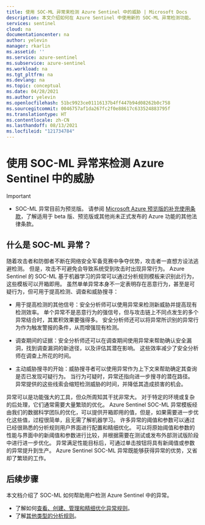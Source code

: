 ```yaml
---
title: 使用 SOC-ML 异常来检测 Azure Sentinel 中的威胁 | Microsoft Docs
description: 本文介绍如何在 Azure Sentinel 中使用新的 SOC-ML 异常检测功能。
services: sentinel
cloud: na
documentationcenter: na
author: yelevin
manager: rkarlin
ms.assetid: ''
ms.service: azure-sentinel
ms.subservice: azure-sentinel
ms.workload: na
ms.tgt_pltfrm: na
ms.devlang: na
ms.topic: conceptual
ms.date: 04/28/2021
ms.author: yelevin
ms.openlocfilehash: 51bc9923ce01116137b4ff447b94d08262b0c758
ms.sourcegitcommit: 0046757af1da267fc2f0e88617c633524883795f
ms.translationtype: HT
ms.contentlocale: zh-CN
ms.lasthandoff: 08/13/2021
ms.locfileid: "121734784"
---
```

# <a name="use-soc-ml-anomalies-to-detect-threats-in-azure-sentinel"></a>使用 SOC-ML 异常来检测 Azure Sentinel 中的威胁

> [!IMPORTANT]
>
> - SOC-ML 异常目前为预览版。 请参阅 [Microsoft Azure 预览版的补充使用条款](https://azure.microsoft.com/support/legal/preview-supplemental-terms/)，了解适用于 beta 版、预览版或其他尚未正式发布的 Azure 功能的其他法律条款。

## <a name="what-are-soc-ml-anomalies"></a>什么是 SOC-ML 异常？

随着攻击者和防御者不断在网络安全军备竞赛中争夺优势，攻击者一直想方设法逃避检测。 但是，攻击不可避免会导致系统受到攻击时出现异常行为。 Azure Sentinel 的 SOC-ML 基于机器学习的异常可以通过分析规则模板来识别此行为，这些模板可以开箱即用。 虽然单单异常本身不一定表明存在恶意行为，甚至是可疑行为，但可用于提高检测、调查和威胁搜寻：

- 用于提高检测的其他信号：安全分析师可以使用异常来检测新威胁并提高现有检测效率。 单个异常不是恶意行为的强信号，但与攻击链上不同点发生的多个异常结合时，其累积效果要强得多。 安全分析师还可以将异常所识别的异常行为作为触发警报的条件，从而增强现有检测。

- 调查期间的证据：安全分析师还可以在调查期间使用异常来帮助确认安全漏洞，找到调查漏洞的新途径，以及评估其潜在影响。 这些效率减少了安全分析师在调查上所花的时间。

- 主动威胁搜寻的开始：威胁搜寻者可以使用异常作为上下文来帮助确定其查询是否已发现可疑行为。 当行为可疑时，异常还指向进一步搜寻的潜在路径。 异常提供的这些线索会缩短检测威胁的时间，并降低其造成损害的机会。

异常可以是功能强大的工具，但众所周知其干扰非常大。 对于特定的环境或复杂的后处理，它们通常需要大量繁琐的优化。 Azure Sentinel SOC-ML 异常模板经由我们的数据科学团队的优化，可以提供开箱即用的值，但是，如果需要进一步优化这些值，过程很简单，且无需了解机器学习。 许多异常的阈值和参数可以通过已经很熟悉的分析规则用户界面进行配置和精细优化。 可以将原始阈值和参数的性能与界面中的新阈值和参数进行比较，并根据需要在测试或发布外部测试版阶段中进行进一步优化。 异常满足性能目标后，可通过单击按钮将具有新阈值或参数的异常提升到生产。 Azure Sentinel SOC-ML 异常既能够获得异常的优势，又省却了繁琐的工作。

## <a name="next-steps"></a>后续步骤

本文档介绍了 SOC-ML 如何帮助用户检测 Azure Sentinel 中的异常。

- 了解如何[查看、创建、管理和精细优化异常规则](work-with-anomaly-rules.md)。
- 了解[其他类型的分析规则](detect-threats-built-in.md)。
